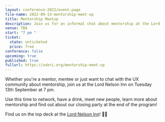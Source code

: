 ```yaml
---
layout: conference-2022/event-page
file-name: 2022-09-13-mentorship-meet-up
title: Mentorship Meetup
description: Join us for an informal chat about mentorship at the Lord Nelson Inn, Brighton
venue: TBA
start: "7 pm "
ticket:
  state: unticketed
  price: free
conference: false
upcoming: true
published: true
fullurl: https://uxbri.org/mentorship-meet-up
---
```

Whether you're a mentor, mentee or just want to chat with the UX community about mentorship, join us at the Lord Nelson Inn on Tuesday 13th September at 7 pm. 

Use this time to network, have a drink, meet new people, learn more about mentorship and find out about our closing party at the end of the program! 

Find us on the top deck at the [Lord Nelson Inn](https://www.google.co.uk/maps/place/Lord+Nelson+Inn/@50.828265,-0.139081,15z/data=!4m2!3m1!1s0x0:0xdfe7eb2146843773?sa=X&hl=en&ved=2ahUKEwiar9raoPP5AhXilFwKHeeQC98Q_BJ6BAhfEAU)! 🏴‍☠️